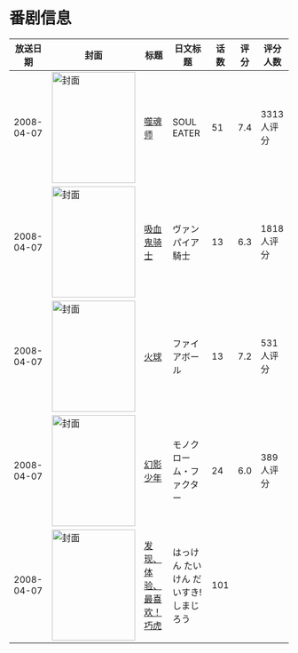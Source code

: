 # 番剧信息

|放送日期|封面|标题|日文标题|话数|评分|评分人数|
|---|---|---|---|---|---|---|
|2008-04-07|<img src="//lain.bgm.tv/pic/cover/c/ca/81/866_5X5OW.jpg" alt="封面" style="width:150px;height:200px;object-fit:cover;">|[噬魂师](https://bangumi.tv/subject/866)|SOUL EATER|51|7.4|3313人评分|
|2008-04-07|<img src="//lain.bgm.tv/pic/cover/c/00/04/1970_2306k.jpg" alt="封面" style="width:150px;height:200px;object-fit:cover;">|[吸血鬼骑士](https://bangumi.tv/subject/1970)|ヴァンパイア騎士|13|6.3|1818人评分|
|2008-04-07|<img src="//lain.bgm.tv/pic/cover/c/5f/ef/3515_BzB05.jpg" alt="封面" style="width:150px;height:200px;object-fit:cover;">|[火球](https://bangumi.tv/subject/3515)|ファイアボール|13|7.2|531人评分|
|2008-04-07|<img src="//lain.bgm.tv/pic/cover/c/46/40/7244_JEZMU.jpg" alt="封面" style="width:150px;height:200px;object-fit:cover;">|[幻影少年](https://bangumi.tv/subject/7244)|モノクローム・ファクター|24|6.0|389人评分|
|2008-04-07|<img src="//lain.bgm.tv/pic/cover/c/d9/3d/212150_9QczO.jpg" alt="封面" style="width:150px;height:200px;object-fit:cover;">|[发现、体验、最喜欢！巧虎](https://bangumi.tv/subject/212150)|はっけん たいけん だいすき! しまじろう|101|||
